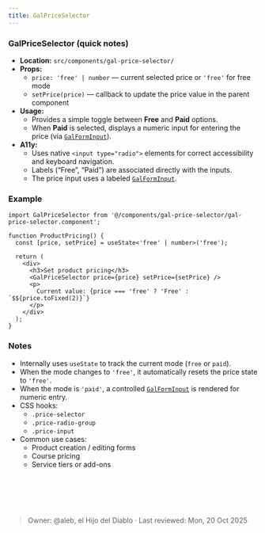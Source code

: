 ```yaml
---
title: GalPriceSelector
---
```


### GalPriceSelector (quick notes)
- **Location:** `src/components/gal-price-selector/`
- **Props:**
  - `price: 'free' | number` — current selected price or `'free'` for free mode
  - `setPrice(price)` — callback to update the price value in the parent component
- **Usage:**
  - Provides a simple toggle between **Free** and **Paid** options.
  - When **Paid** is selected, displays a numeric input for entering the price (via [`GalFormInput`](form-input.md)).
- **A11y:**
  - Uses native `<input type="radio">` elements for correct accessibility and keyboard navigation.
  - Labels (“Free”, “Paid”) are associated directly with the inputs.
  - The price input uses a labeled [`GalFormInput`](form-input.md).

### Example
```tsx
import GalPriceSelector from '@/components/gal-price-selector/gal-price-selector.component';

function ProductPricing() {
  const [price, setPrice] = useState<'free' | number>('free');

  return (
    <div>
      <h3>Set product pricing</h3>
      <GalPriceSelector price={price} setPrice={setPrice} />
      <p>
        Current value: {price === 'free' ? 'Free' : `$${price.toFixed(2)}`}
      </p>
    </div>
  );
}
```

### Notes
- Internally uses `useState` to track the current mode (`free` or `paid`).
- When the mode changes to `'free'`, it automatically resets the price state to `'free'`.
- When the mode is `'paid'`, a controlled [`GalFormInput`](form-input.md) is rendered for numeric entry.
- CSS hooks:
    - `.price-selector`
    - `.price-radio-group`
    - `.price-input`
- Common use cases:
    - Product creation / editing forms
    - Course pricing
    - Service tiers or add-ons

<br></br>
<br></br>
> Owner: @aleb, el Hijo del Diablo · Last reviewed: Mon, 20 Oct 2025